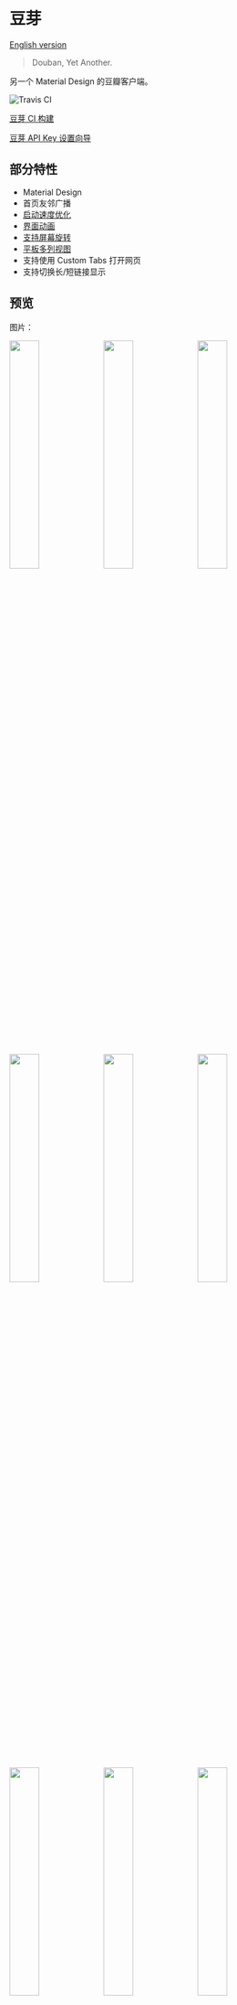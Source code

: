 # 豆芽

[English version](README-en.md)

> Douban, Yet Another.

另一个 Material Design 的豆瓣客户端。

![Travis CI](https://travis-ci.org/DreaminginCodeZH/Douya.svg)

[豆芽 CI 构建](https://github.com/DreaminginCodeZH/DouyaCiBuilds)

[豆芽 API Key 设置向导](https://github.com/DreaminginCodeZH/DouyaApiKey)

## 部分特性

- Material Design
- 首页友邻广播
- [启动速度优化](#启动速度)
- [界面动画](#界面动画)
- [支持屏幕旋转](#屏幕旋转)
- [平板多列视图](#平板适配)
- 支持使用 Custom Tabs 打开网页
- 支持切换长/短链接显示

## 预览

图片：

<p><img src="screenshot/00-main.png" width="32%" />
<img src="screenshot/01-immersive.jpg" width="32%" />
<img src="screenshot/02-gallery.jpg" width="32%" />
<img src="screenshot/03-broadcast-menu.png" width="32%" />
<img src="screenshot/04-broadcast-activity.png" width="32%" />
<img src="screenshot/05-send-comment.png" width="32%" />
<img src="screenshot/06-comment-action.png" width="32%" />
<img src="screenshot/07-settings.png" width="32%" />
<img src="screenshot/08-licenses.png" width="32%" />
<img src="screenshot/09-tablet-portrait.jpg" width="34.7%" />
<img src="screenshot/10-tablet-landscape.png" width="61.7%" /></p>

视频：

- [优酷链接](http://v.youku.com/v_show/id_XMTQyMDE5ODk0MA==.html)
- [Vimeo 链接](https://vimeo.com/156952508)

## 关于名字

豆芽的名字取自“Douban, [Yet Another](https://en.wikipedia.org/wiki/Yet_another)”的缩写和中文词语“豆芽”的拼音正好相同的巧合。

取名之后，我才得知豆瓣的 Windows Phone 客户端的名字也叫做“豆芽”。所以相对于豆瓣官方应用“[一个叫‘豆瓣’的App](http://blog.douban.com/douban/2014/08/08/2897/)”，也正好将这个应用称为“另一个叫豆芽的应用”了。

## 为什么要有豆芽？

> 直接访问豆瓣的所有人里，最普遍而一致的用法是围绕电影、电视、书、唱片、活动(我们叫做”条目”的东西)的评分评论、发现和讨论。我们会把和网站同步的评分评论作为一个起点和基础，在手机上重新构建围绕个人兴趣的发现和讨论。
>
> 一个叫“豆瓣”的App——豆瓣日志

豆瓣从来不是一个单一的网站，而对于豆瓣的用法自然不尽相同。使用豆瓣是为了获取信息，但信息的获取是基于条目和算法，还是基于友邻和人，这个问题在豆瓣的多次改版中大概一直悬而未决。

这次，一个叫“豆瓣”的应用选择的是基于条目的推荐。但我个人作为一个重度豆瓣用户，重视的却恰好是基于人的推荐，喜欢的是友邻间的鸡犬相闻，以及闲逛时从条目评论、广播、日记中发现新友邻的惊喜。正如我在某次“还我旧版”运动中听到的声音，“不管怎么改版，只要友邻们还在就好”，改版是豆瓣不断良好发展的必经之路，但这句话中对友邻的珍重又令我感受到了豆瓣最宝贵的特质。

豆瓣作为一个工具的价值可以通过条目很好体现，但豆瓣作为一个独一无二的社区，只能通过它独有的、克制的、以人为本的方式才能维系。作为一个普通但也深爱豆瓣的用户，我希望豆瓣在这个方向上也不要失落，因为一个只有工具属性的网站对我而言将再也没有这样的归属感。

我在这一点上与豆瓣应用有了不同的追求，并且恰好有一些这方面的能力，又恰好豆瓣提供了开放的 API，于是就想要将这个想法实现出来了。

选择开始豆芽这个项目，还有一个原因是我希望在豆瓣继续看到平台原生的设计。

豆瓣广播在几年前就已经是国内少有的几个 Android Design 的应用，这一点一直令我钦佩和喜爱。在豆瓣应用最开始的版本中，也曾有过 Material Design 的尝试，但随着和 iOS 风格设计的杂糅，逐渐显得不合时宜，以至于最终选择了完全的 iOS 风格。我对此一直感到有些遗憾，况且 Material Design 也是一款更加优秀的设计语言。所以，我希望实现未能见到的另一种可能性。

## 指导原则

豆芽的最终目标是为豆瓣中基于友邻的信息获取方式提供在移动端的便利。为了优雅地实现这个目标，豆芽将主要遵循以下的原则：

- 遵循 Material Design 规范，且指导思想优先于细节规定。
- 像素完美，但更注重以人为本。
- 实现精确，代码可以自我辩护。
- 行为合格，支持屏幕旋转和平板布局。
- 功能崇尚简约，不打扰用户。
- 行为默认值合理，且用户可调节。
- 积极表现豆瓣特性，如广播、友邻、豆邮等。
- 通过细节设计，提倡用心、考虑到他人的内容。

规则可以被打破，但前提是理解规则。

## 功能架构

豆芽的架构将与当前网站的设计十分类似。

你可能会问，难道豆芽只是要做一个豆瓣网站的移动端界面么？并非如此。豆芽的最终目标是为基于友邻的信息获取方式提供便利，所以架构设计也是为此服务。而架构与当前网页端设计基本相同，则是因为现在网页端正是一个符合这个目标的设计，并且与移动端的导航也可以很好地契合。

让我们详细地规划一下豆芽吧。

导航采用抽屉一级导航 + 选项卡二级导航的方式。工具栏上将显示全局的动作。

- 工具栏
    - 提醒：所有类别的提醒，可以查看历史提醒
    - 豆邮：用户间的邮件往来，希望鼓励郑重而非聊天。
    - 搜索：立即访问想要的内容。
- 用户：点击后显示个人页面，相当于“我的豆瓣”。
- 首页
    - 友邻广播：友邻互动、友邻推荐、系统定制的推荐。
    - 九点：友邻的日记、博客文章等，有深度的内容。
    - 一刻：全站范围的热门内容推荐。
    - 同城：基于地理位置的内容。
    - 线上活动：基于共同兴趣的内容。
- 读书
    - 分类浏览、首页推荐：入口，以及最有可能发现新内容的地方。
    - 我读：管理自己的读书标记、创造内容。
    - 动态：查看友邻的阅读动态，互动、获得推荐。
    - 豆瓣猜：基于算法的推荐。
- 电影
    - 类似读书。
- 音乐
    - 类似读书。
- 设置：提供应用设置等。

在子页面设计中，豆芽将尽量鼓励长内容和用心的互动。因为我相信只有豆瓣值得这样尝试。

## 实现状况

我在最初的二十天内冲刺实现了应用的网络层、账户系统等基础架构，和查看友邻广播需要的大部分功能，大约 8000 行代码。

在接下来的八十天中，由于课业、其他事情和速度瓶颈，实现过程有所减慢。但是，应用的细节功能和界面交互都正在不断地被实现和优化。代码量达到了 14000 行，同时为此应用而写作的多个开源库的数千行代码并没有被计入。

此后项目经历了大型的重构，以适应代码复用和支持屏幕旋转的需求。在此之后，我得以实现了一个较为美观的个人资料页，并且对应用的许多细节进行了完善。

目前实现了原“豆瓣广播”应用的大部分功能。剩下的工作也正在继续进行中。

## 实现架构

### 数据层面

应用除了对少数内容进行缓存，其他内容均直接从网络获取。

- 基于 Android 账户系统提供用户账户和身份认证。
- 使用 Volley 及部分自定义增强处理网络请求。
- 使用 Gson 自动填充数据模型。
- 使用 Glide 加载图片。
- 使用 DiskLRUCache 及自定义增强对首页数据进行缓存。
- 使用 EventBus 同步不同页面间对象状态。

### 界面层面

使用 Support Library 中的 AppCompat、Design、CardView、RecyclerView 进行 Material Design 实现，在必要时引入/自己写作第三方库以实现部分界面元素和效果。

使用框架的 Shared Element Transition 实现在 Android 5.0 以上的界面过渡动画。

界面实现一般分为 Activity、Fragment、Adapter 三个模块，分别负责作为容器，发起请求、展示数据和用户交互，以及数据/交互绑定。

## 实现难点

### 网络请求

Volley 本身是一个不算十分完备的库，对于请求参数、重试、认证等方面都需要开发者自己实现。在豆芽中，应用对 Volley 进行了包装，增加了以上功能，并且尽力做到了通用，为之后 API 层建立提供了很多方便。

### 磁盘缓存

DiskLRUCache 是一个只实现了同步读取写入的库，因此豆芽对其进行了包装，提供了异步读写的 API，正确实现，提高了应用的响应速度。

### 状态同步

由于各个界面独自获取数据，数据本身与常规的 ContentProvider 机制中不同，是去中心化的，即可能遇到状态不同步的问题。

具体地说，即有可能用户在广播详情界面中点赞后，回到主界面列表视图，发现并未更新状态。

而豆芽解决方案则是使用 EventBus，在请求完成后通知所有界面刷新同一数据。

### 界面动画

Android 5.0 以上提供了 SharedElementTransition，然而默认情况下共享的界面元素在动画时却会被放置在其他界面元素之上，导致其突然越过 AppBar 或 StatusBar 的情况。

通过大量的文档阅读、源代码分析和调试，经过大约一周的时间，最终实现了较为理想的效果。

### 屏幕旋转

Android 在屏幕旋转时，会销毁视图和 Activity 并重建，此时如何保存视图状态和已加载的数据、正在进行的网络请求即是问题。

Android 对部分视图状态提供了自动保存恢复，而豆芽对于其他需要保存的状态则通过自定义的 `onSaveViewState()` 和 `onRestoreViewState()`。

对于数据，豆芽通过自定义的一个无界面的 `RetainDataFragment` 进行数据保留，并且接口十分简单易用。

同时，由于网络请求的异步特性，豆芽通过自定义的一个 `RequestFragment` 实现了网络请求在 Activity 重建期间的保留，并且能够在 Activity 重建完成后将请求前的状态和请求结果回调至新的 Activity。

### 平板适配

Android 本身的资源系统提供了对不同配置的很好支持，通过建立不同的资源文件，即可在手机和平板上使用不同的界面设定。

此外，由于采用了 RecyclerView，通过在运行时判断当前设备配置，可以动态给界面设置为 1、2、3 列视图，充分利用屏幕空间。

### 启动速度

Android 默认在冷启动应用进程至能够调用 `Activity.onCreate()` 前会加载应用主题中的背景作为预览，而默认背景是白色，与应用在上部拥有绿色 AppBar 的效果不相匹配。

为了生成适应于不同屏幕大小、系统版本的图片，我使用 bash 编写了一系列脚本，并实现了一个通用的模板化 SVG 格式，详情见 [MaterialColdStart](https://github.com/DreaminginCodeZH/MaterialColdStart) 和 [AndroidSVGScripts](https://github.com/DreaminginCodeZH/AndroidSVGScripts)。

经过自定义窗口背景和其他优化，应用在手机上已经可以达到立即启动的视觉效果。

### 派生开源库

为此项目诞生的五个开源库：

- [MaterialColdStart](https://github.com/DreaminginCodeZH/MaterialColdStart)，800+ Stars
- [MaterialProgressBar](https://github.com/DreaminginCodeZH/MaterialProgressBar)，500+ Stars
- [CustomTabsHelper](https://github.com/DreaminginCodeZH/CustomTabsHelper)，200+ Stars
- [MaterialEditText](https://github.com/DreaminginCodeZH/MaterialEditText)
- [SystemUiHelper](https://github.com/DreaminginCodeZH/SystemUiHelper)

## 第三方库

- [PhotoView](https://github.com/chrisbanes/PhotoView)
- [Glide](https://github.com/bumptech/glide)
- [Gson](https://github.com/google/gson)
- [ButterKnife](https://github.com/JakeWharton/butterknife)
- [DiskLruCache](https://github.com/JakeWharton/DiskLruCache/)
- [ThreeTenABP](https://github.com/JakeWharton/ThreeTenABP/)
- [Volley](https://github.com/mcxiaoke/android-volley)
- [EventBus](https://github.com/greenrobot/EventBus)
- [CustomTabsHelper](https://github.com/DreaminginCodeZH/CustomTabsHelper)
- [MaterialEditText](https://github.com/DreaminginCodeZH/MaterialEditText)
- [MaterialProgressBar](https://github.com/DreaminginCodeZH/MaterialProgressBar)
- [SystemUiHelper](https://github.com/DreaminginCodeZH/SystemUiHelper)
- [MaterialColdStart](https://github.com/DreaminginCodeZH/MaterialColdStart)

## 构建

APK 文件可以在本项目的 [Releases](https://github.com/DreaminginCodeZH/Douya/releases) 中找到。

至于手动构建本项目的基本步骤：

1. 创建 `signing.properties`：

    ```ini
storeFile=YOUR_STORE_FILE
storePassword=
keyAlias=
keyPassword=
```

2. 执行 `./gradlew build`。

## 使用

安装应用后，请安装 [豆芽 API Key 设置向导](https://github.com/DreaminginCodeZH/DouyaApiKey) 以设置 API Key。

暂时没有内置的更新渠道，请关注本项目的 Release。

请不要安装从不可靠的来源获取的 APK，以免泄漏您的用户名和密码。
